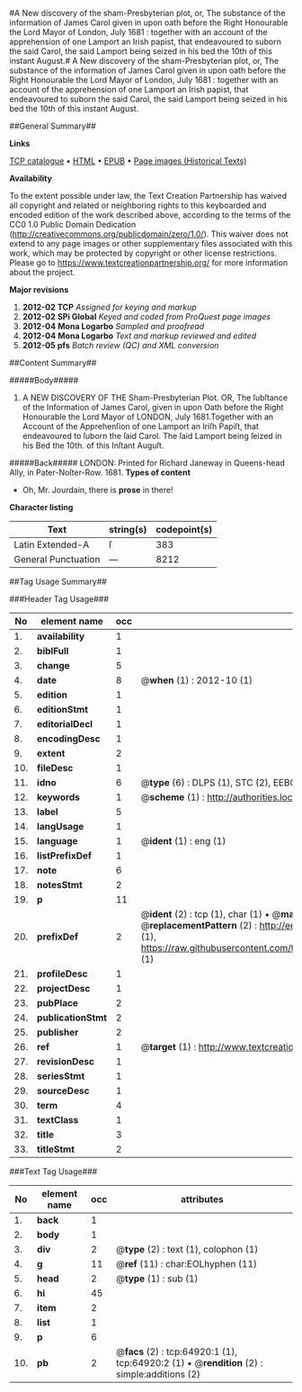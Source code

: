 #A New discovery of the sham-Presbyterian plot, or, The substance of the information of James Carol given in upon oath before the Right Honourable the Lord Mayor of London, July 1681 : together with an account of the apprehension of one Lamport an Irish papist, that endeavoured to suborn the said Carol, the said Lamport being seized in his bed the 10th of this instant August.#
A New discovery of the sham-Presbyterian plot, or, The substance of the information of James Carol given in upon oath before the Right Honourable the Lord Mayor of London, July 1681 : together with an account of the apprehension of one Lamport an Irish papist, that endeavoured to suborn the said Carol, the said Lamport being seized in his bed the 10th of this instant August.

##General Summary##

**Links**

[TCP catalogue](http://www.ota.ox.ac.uk/tcp/)  • 
[HTML](http://tei.it.ox.ac.uk/tcp/Texts-HTML/free/A69/A69807.html)  • 
[EPUB](http://tei.it.ox.ac.uk/tcp/Texts-EPUB/free/A69/A69807.epub) • 
[Page images (Historical Texts)](https://historicaltexts.jisc.ac.uk/eebo-12637147e)

**Availability**

To the extent possible under law, the Text Creation Partnership has waived all copyright and related or neighboring rights to this keyboarded and encoded edition of the work described above, according to the terms of the CC0 1.0 Public Domain Dedication (http://creativecommons.org/publicdomain/zero/1.0/). This waiver does not extend to any page images or other supplementary files associated with this work, which may be protected by copyright or other license restrictions. Please go to https://www.textcreationpartnership.org/ for more information about the project.

**Major revisions**

1. __2012-02__ __TCP__ *Assigned for keying and markup*
1. __2012-02__ __SPi Global__ *Keyed and coded from ProQuest page images*
1. __2012-04__ __Mona Logarbo__ *Sampled and proofread*
1. __2012-04__ __Mona Logarbo__ *Text and markup reviewed and edited*
1. __2012-05__ __pfs__ *Batch review (QC) and XML conversion*

##Content Summary##

#####Body#####

1. A NEW DISCOVERY OF THE Sham-Presbyterian Plot. OR,
The ſubſtance of the Information of James Carol, given in upon Oath before the Right Honourable the Lord Mayor of LONDON, July 1681.Together with an Account of the Apprehenſion of one Lamport an Iriſh Papiſt, that endeavoured to ſuborn the ſaid Carol. The ſaid Lamport being ſeized in his Bed the 10th. of this Inſtant Auguſt.

#####Back#####
LONDON: Printed for Richard Janeway in Queens-head Ally, in Pater-Noſter-Row. 1681.
**Types of content**

  * Oh, Mr. Jourdain, there is **prose** in there!

**Character listing**


|Text|string(s)|codepoint(s)|
|---|---|---|
|Latin Extended-A|ſ|383|
|General Punctuation|—|8212|

##Tag Usage Summary##

###Header Tag Usage###

|No|element name|occ|attributes|
|---|---|---|---|
|1.|__availability__|1||
|2.|__biblFull__|1||
|3.|__change__|5||
|4.|__date__|8| @__when__ (1) : 2012-10 (1)|
|5.|__edition__|1||
|6.|__editionStmt__|1||
|7.|__editorialDecl__|1||
|8.|__encodingDesc__|1||
|9.|__extent__|2||
|10.|__fileDesc__|1||
|11.|__idno__|6| @__type__ (6) : DLPS (1), STC (2), EEBO-CITATION (1), OCLC (1), VID (1)|
|12.|__keywords__|1| @__scheme__ (1) : http://authorities.loc.gov/ (1)|
|13.|__label__|5||
|14.|__langUsage__|1||
|15.|__language__|1| @__ident__ (1) : eng (1)|
|16.|__listPrefixDef__|1||
|17.|__note__|6||
|18.|__notesStmt__|2||
|19.|__p__|11||
|20.|__prefixDef__|2| @__ident__ (2) : tcp (1), char (1)  •  @__matchPattern__ (2) : ([0-9\-]+):([0-9IVX]+) (1), (.+) (1)  •  @__replacementPattern__ (2) : http://eebo.chadwyck.com/downloadtiff?vid=$1&page=$2 (1), https://raw.githubusercontent.com/textcreationpartnership/Texts/master/tcpchars.xml#$1 (1)|
|21.|__profileDesc__|1||
|22.|__projectDesc__|1||
|23.|__pubPlace__|2||
|24.|__publicationStmt__|2||
|25.|__publisher__|2||
|26.|__ref__|1| @__target__ (1) : http://www.textcreationpartnership.org/docs/. (1)|
|27.|__revisionDesc__|1||
|28.|__seriesStmt__|1||
|29.|__sourceDesc__|1||
|30.|__term__|4||
|31.|__textClass__|1||
|32.|__title__|3||
|33.|__titleStmt__|2||


###Text Tag Usage###

|No|element name|occ|attributes|
|---|---|---|---|
|1.|__back__|1||
|2.|__body__|1||
|3.|__div__|2| @__type__ (2) : text (1), colophon (1)|
|4.|__g__|11| @__ref__ (11) : char:EOLhyphen (11)|
|5.|__head__|2| @__type__ (1) : sub (1)|
|6.|__hi__|45||
|7.|__item__|2||
|8.|__list__|1||
|9.|__p__|6||
|10.|__pb__|2| @__facs__ (2) : tcp:64920:1 (1), tcp:64920:2 (1)  •  @__rendition__ (2) : simple:additions (2)|
